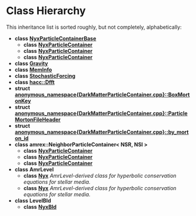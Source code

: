 
# Class Hierarchy

This inheritance list is sorted roughly, but not completely, alphabetically:


* **class** [**NyxParticleContainerBase**](classNyxParticleContainerBase.md)   
  * **class** [**NyxParticleContainer**](classNyxParticleContainer.md) 
  * **class** [**NyxParticleContainer**](classNyxParticleContainer.md) 
  * **class** [**NyxParticleContainer**](classNyxParticleContainer.md) 
* **class** [**Gravity**](classGravity.md) 
* **class** [**MemInfo**](classMemInfo.md) 
* **class** [**StochasticForcing**](classStochasticForcing.md) 
* **class** [**hacc::Dfft**](classhacc_1_1Dfft.md) 
* **struct** [**anonymous\_namespace{DarkMatterParticleContainer.cpp}::BoxMortonKey**](structanonymous__namespace_02DarkMatterParticleContainer_8cpp_03_1_1BoxMortonKey.md) 
* **struct** [**anonymous\_namespace{DarkMatterParticleContainer.cpp}::ParticleMortonFileHeader**](structanonymous__namespace_02DarkMatterParticleContainer_8cpp_03_1_1ParticleMortonFileHeader.md) 
* **struct** [**anonymous\_namespace{DarkMatterParticleContainer.cpp}::by\_morton\_id**](structanonymous__namespace_02DarkMatterParticleContainer_8cpp_03_1_1by__morton__id.md) 
* **class** **amrex::NeighborParticleContainer< NSR, NSI >**  
  * **class** [**NyxParticleContainer**](classNyxParticleContainer.md) 
  * **class** [**NyxParticleContainer**](classNyxParticleContainer.md) 
  * **class** [**NyxParticleContainer**](classNyxParticleContainer.md) 
* **class** **AmrLevel**  
  * **class** [**Nyx**](classNyx.md) _AmrLevel-derived class for hyperbolic conservation equations for stellar media._ 
  * **class** [**Nyx**](classNyx.md) _AmrLevel-derived class for hyperbolic conservation equations for stellar media._ 
* **class** **LevelBld**  
  * **class** [**NyxBld**](classNyxBld.md) 